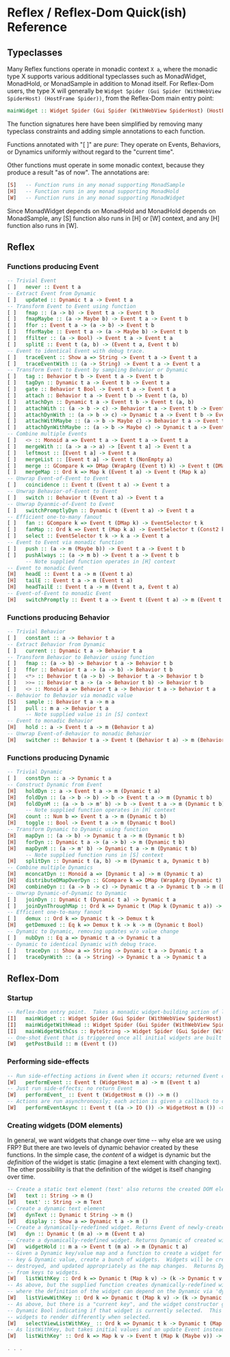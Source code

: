 # Reflex / Reflex-Dom Quick(ish) Reference

## Typeclasses

Many Reflex functions operate in monadic context `X a`, where the monadic type X supports various additional typeclasses such as MonadWidget, MonadHold, or MonadSample in addition to Monad itself.  For Reflex-Dom users, the type X will generally be `Widget Spider (Gui Spider (WithWebView SpiderHost) (HostFrame Spider))`, from the Reflex-Dom main entry point:

```haskell
mainWidget :: Widget Spider (Gui Spider (WithWebView SpiderHost) (HostFrame Spider)) () -> IO ()
```

The function signatures here have been simplified by removing many typeclass constraints and adding simple annotations to each function.

Functions annotated with "[ ]" are *pure*:  They operate on Events, Behaviors, or Dynamics uniformly without regard to the "current time".

Other functions must operate in some monadic context, because they produce a result "as of now".  The annotations are:

```haskell
[S]   -- Function runs in any monad supporting MonadSample
[H]   -- Function runs in any monad supporting MonadHold
[W]   -- Function runs in any monad supporting MonadWidget
```

Since MonadWidget depends on MonadHold and MonadHold depends on MonadSample, any [S] function also runs in [H] or [W] context, and any [H] function also runs in [W].

## Reflex

### Functions producing Event

```haskell
-- Trivial Event
[ ]   never :: Event t a
-- Extract Event from Dynamic
[ ]   updated :: Dynamic t a -> Event t a
-- Transform Event to Event using function
[ ]   fmap :: (a -> b) -> Event t a -> Event t b
[ ]   fmapMaybe :: (a -> Maybe b) -> Event t a -> Event t b
[ ]   ffor :: Event t a -> (a -> b) -> Event t b
[ ]   fforMaybe :: Event t a -> (a -> Maybe b) -> Event t b
[ ]   ffilter :: (a -> Bool) -> Event t a -> Event t a
[ ]   splitE :: Event t (a, b) -> (Event t a, Event t b)
-- Event to identical Event with debug trace.
[ ]   traceEvent :: Show a => String -> Event t a -> Event t a
[ ]   traceEventWith :: (a -> String) -> Event t a -> Event t a
-- Transform Event to Event by sampling Behavior or Dynamic
[ ]   tag :: Behavior t b -> Event t a -> Event t b
[ ]   tagDyn :: Dynamic t a -> Event t b -> Event t a
[ ]   gate :: Behavior t Bool -> Event t a -> Event t a
[ ]   attach :: Behavior t a -> Event t b -> Event t (a, b)
[ ]   attachDyn :: Dynamic t a -> Event t b -> Event t (a, b)
[ ]   attachWith :: (a -> b -> c) -> Behavior t a -> Event t b -> Event t c
[ ]   attachDynWith :: (a -> b -> c) -> Dynamic t a -> Event t b -> Event t c
[ ]   attachWithMaybe :: (a -> b -> Maybe c) -> Behavior t a -> Event t b -> Event t c
[ ]   attachDynWithMaybe :: (a -> b -> Maybe c) -> Dynamic t a -> Event t b -> Event t c
-- Combine multiple Events
[ ]   <> :: Monoid a => Event t a -> Event t a -> Event t a
[ ]   mergeWith :: (a -> a -> a) -> [Event t a] -> Event t a
[ ]   leftmost :: [Event t a] -> Event t a
[ ]   mergeList :: [Event t a] -> Event t (NonEmpty a)
[ ]   merge :: GCompare k => DMap (WrapArg (Event t) k) -> Event t (DMap k)
[ ]   mergeMap :: Ord k => Map k (Event t a) -> Event t (Map k a)
-- Unwrap Event-of-Event to Event
[ ]   coincidence :: Event t (Event t a) -> Event t a
-- Unwrap Behavior-of-Event to Event
[ ]   switch :: Behavior t (Event t a) -> Event t a
-- Unwrap Dyanmic-of-Event to Event
[ ]   switchPromptlyDyn :: Dynamic t (Event t a) -> Event t a
-- Efficient one-to-many fanout
[ ]   fan :: GCompare k => Event t (DMap k) -> EventSelector t k
[ ]   fanMap :: Ord k => Event t (Map k a) -> EventSelector t (Const2 k a)
[ ]   select :: EventSelector t k -> k a -> Event t a
-- Event to Event via monadic function
[ ]   push :: (a -> m (Maybe b)) -> Event t a -> Event t b
[ ]   pushAlways :: (a -> m b) -> Event t a -> Event t b
      -- Note supplied function operates in [H] context
-- Event to monadic Event
[H]   headE :: Event t a -> m (Event t a)
[H]   tailE :: Event t a -> m (Event t a)
[H]   headTailE :: Event t a -> m (Event t a, Event t a)
-- Event-of-Event to monadic Event
[H]   switchPromptly :: Event t a -> Event t (Event t a) -> m (Event t a)
```

### Functions producing Behavior

```haskell
-- Trivial Behavior
[ ]   constant :: a -> Behavior t a
-- Extract Behavior from Dynamic
[ ]   current :: Dynamic t a -> Behavior t a
-- Transform Behavior to Behavior using function
[ ]   fmap :: (a -> b) -> Behavior t a -> Behavior t b
[ ]   ffor :: Behavior t a -> (a -> b) -> Behavior t b
[ ]   <*> :: Behavior t (a -> b) -> Behavior t a -> Behavior t b
[ ]   >>= :: Behavior t a -> (a -> Behavior t b) -> Behavior t b
[ ]   <> :: Monoid a => Behavior t a -> Behavior t a -> Behavior t a
-- Behavior to Behavior via monadic value
[S]   sample :: Behavior t a -> m a
[ ]   pull :: m a -> Behavior t a
      -- Note supplied value is in [S] context
-- Event to monadic Behavior
[H]   hold :: a -> Event t a -> m (Behavior t a)
-- Unwrap Event-of-Behavior to monadic Behavior
[H]   switcher :: Behavior t a -> Event t (Behavior t a) -> m (Behavior t a)
```

### Functions producing Dynamic

```haskell
-- Trivial Dynamic
[ ]   constDyn :: a -> Dynamic t a
-- Construct Dynamic from Event
[H]   holdDyn :: a -> Event t a -> m (Dynamic t a)
[H]   foldDyn :: (a -> b -> b) -> b -> Event t a -> m (Dynamic t b)
[H]   foldDynM :: (a -> b -> m' b) -> b -> Event t a -> m (Dynamic t b)
      -- Note supplied function operates in [H] context
[H]   count :: Num b => Event t a -> m (Dynamic t b)
[H]   toggle :: Bool -> Event t a -> m (Dynamic t Bool)
-- Transform Dynamic to Dynamic using function
[H]   mapDyn :: (a -> b) -> Dynamic t a -> m (Dynamic t b)
[H]   forDyn :: Dynamic t a -> (a -> b) -> m (Dynamic t b)
[H]   mapDynM :: (a -> m' b) -> Dynamic t a -> m (Dynamic t b)
      -- Note supplied function runs in [S] context
[H]   splitDyn :: Dynamic t (a, b) -> m (Dynamic t a, Dynamic t b)
-- Combine multiple Dynamics
[H]   mconcatDyn :: Monoid a => [Dynamic t a] -> m (Dynamic t a)
[H]   distributeDMapOverDyn :: GCompare k => DMap (WrapArg (Dynamic t) k) -> m (Dynamic t (DMap k))
[H]   combineDyn :: (a -> b -> c) -> Dynamic t a -> Dynamic t b -> m (Dynamic t c)
-- Unwrap Dynamic-of-Dynamic to Dynamic
[ ]   joinDyn :: Dynamic t (Dynamic t a) -> Dynamic t a
[ ]   joinDynThroughMap :: Ord k => Dynamic t (Map k (Dynamic t a)) -> Dynamic t (Map k a)
-- Efficient one-to-many fanout
[ ]   demux :: Ord k => Dynamic t k -> Demux t k
[H]   getDemuxed :: Eq k => Demux t k -> k -> m (Dynamic t Bool)
-- Dynamic to Dynamic, removing updates w/o value change
[ ]   nubDyn :: Eq a => Dynamic t a -> Dynamic t a
-- Dynamic to identical Dynamic with debug trace.
[ ]   traceDyn :: Show a => String -> Dynamic t a -> Dynamic t a
[ ]   traceDynWith :: (a -> String) -> Dynamic t a -> Dynamic t a
```

## Reflex-Dom

### Startup

```haskell
-- Reflex-Dom entry point.  Takes a monadic widget-building action of lengthy type and turns it into an IO action.
[I]   mainWidget :: Widget Spider (Gui Spider (WithWebView SpiderHost) (HostFrame Spider)) () -> IO ()
[I]   mainWidgetWithHead :: Widget Spider (Gui Spider (WithWebView SpiderHost) (HostFrame Spider)) () -> Widget Spider (Gui Spider (WithWebView SpiderHost) (HostFrame Spider)) () -> IO ()
[I]   mainWidgetWithCss :: ByteString -> Widget Spider (Gui Spider (WithWebView SpiderHost) (HostFrame Spider)) () -> IO ()
-- One-shot Event that is triggered once all initial widgets are built
[W]   getPostBuild :: m (Event t ())
```

### Performing side-effects

```haskell
-- Run side-effecting actions in Event when it occurs; returned Event contains results.  Side effects run in (WidgetHost m) monad, which includes [S] and [H] and can also do I/O via liftIO
[W]   performEvent :: Event t (WidgetHost m a) -> m (Event t a)
-- Just run side-effects; no return Event
[W]   performEvent_ :: Event t (WidgetHost m ()) -> m ()
-- Actions are run asynchronously; each action is given a callback to call when it completes
[W]   performEventAsync :: Event t ((a -> IO ()) -> WidgetHost m ()) -> m (Event t a)
```

### Creating widgets (DOM elements)

In general, we want widgets that change over time -- why else are we using FRP? But there are two levels of dynamic behavior created by these functions.  In the simple case, the *content* of a widget is dynamic but the *definition* of the widget is static (imagine a text element with changing text).  The other possibility is that the definition of the widget is itself changing over time.

```haskell
-- Create a static text element (text' also returns the created DOM element)
[W]   text :: String -> m ()
[W]   text' :: String -> m Text
-- Create a dynamic text element
[W]   dynText :: Dynamic t String -> m ()
[W]   display :: Show a => Dynamic t a -> m ()
-- Create a dynamically-redefined widget. Returns Event of newly-created widgets.
[W]   dyn :: Dynamic t (m a) -> m (Event t a)
-- Create a dynamically-redefined widget. Returns Dynamic of created widgets.
[W]   widgetHold :: m a -> Event t (m a) -> m (Dynamic t a)
-- Given a Dynamic key/value map and a function to create a widget for a given
-- key & Dynamic value, create a bunch of widgets.  Widgets will be created,
-- destroyed, and updated appropriately as the map changes.  Returns Dynamic map
-- from keys to widgets.
[W]   listWithKey :: Ord k => Dynamic t (Map k v) -> (k -> Dynamic t v -> m a) -> m (Dynamic t (Map k a))
-- As above, but the supplied function creates dynamically-redefined widgets
-- where the definition of the widget can depend on the Dynamic via 'dyn'.
[W]   listViewWithKey :: Ord k => Dynamic t (Map k v) -> (k -> Dynamic t v -> m (Event t a)) -> m (Event t (Map k a))
-- As above, but there is a "current key", and the widget constructor gets a
-- Dynamic Bool indicating if that widget is currently selected.  This allows
-- widgets to render differently when selected.
[W]   selectViewListWithKey_ :: Ord k => Dynamic t k -> Dynamic t (Map k v) -> (k -> Dynamic t v -> Dynamic t Bool -> m (Event t a)) -> m (Event t k)
-- As listWithKey, but takes initial values and an update Event instead of Dynamic.
[W]   listWithKey' :: Ord k => Map k v -> Event t (Map k (Maybe v)) -> (k -> v -> Event t v -> m a) -> m (Dynamic t (Map k a))

. . .
```
